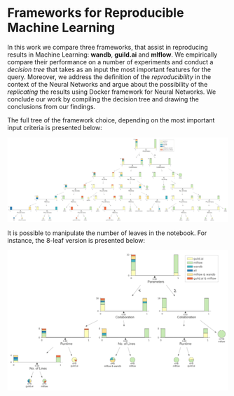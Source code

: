 # Frameworks for Reproducible Machine Learning

In this work we compare three frameworks, that assist in reproducing results in Machine Learning: **wandb**, **guild.ai** and **mlflow**. We empirically compare their performance on a number of experiments and conduct a *decision tree* that takes as an input the most important features for the query. Moreover, we address the definition of the *reproducibility* in the context of the Neural Networks and argue about the possibility of the *replicating* the results using Docker framework for Neural Networks. We conclude our work by compiling the decision tree and drawing the conclusions from our findings.

The full tree of the framework choice, depending on the most important input criteria is presented below:  

![decision tree](./Decision%20tree/frameworks-allleaves-tree.svg)

It is possible to manipulate the number of leaves in the notebook. For instance, the 8-leaf version is presented below:

![decision tree](./Decision%20tree/frameworks-8leaves-tree.svg)
